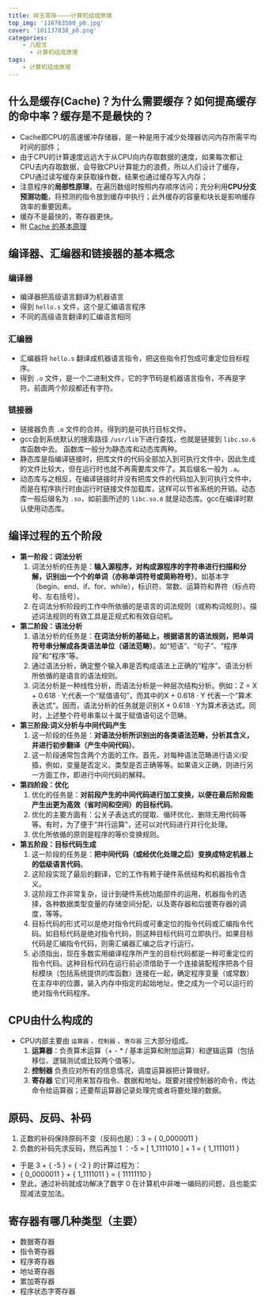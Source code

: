 ```yaml
---
title: 碎玉零珠————计算机组成原理
top_img: '116763500_p0.jpg'
cover: '101137838_p0.png'
categories: 
    - 八股文
      - 计算机组成原理
tags: 
    - 计算机组成原理
---
```


## 什么是缓存(Cache)？为什么需要缓存？如何提高缓存的命中率？缓存是不是最快的？

* Cache即CPU的高速缓冲存储器，是一种是用于减少处理器访问内存所需平均时间的部件；
* 由于CPU的计算速度远远大于从CPU向内存取数据的速度，如果每次都让CPU去内存取数据，会导致CPU计算能力的浪费，所以人们设计了缓存，CPU通过读写缓存来获取操作数，结果也通过缓存写入内存；
* 注意程序的**局部性原理**，在遍历数组时按照内存顺序访问；充分利用**CPU分支预测功能**，将预测的指令放到缓存中执行；此外缓存的容量和块长是影响缓存效率的重要因素。
* 缓存不是最快的，寄存器更快。
* 附 [Cache 的基本原理](/Eight-Part_Essay/Computer_Organization/The_Basic_Principle_Of_Cache/)

## 编译器、汇编器和链接器的基本概念

### 编译器

* 编译器把高级语言翻译为机器语言
* 得到 `hello.s` 文件，这个是汇编语言程序
* 不同的高级语言翻译的汇编语言相同

### 汇编器

* 汇编器将 `hello.s` 翻译成机器语言指令，把这些指令打包成可重定位目标程序。
* 得到 `.o` 文件，是一个二进制文件，它的字节码是机器语言指令，不再是字符。前面两个阶段都还有字符。

### 链接器

* 链接器负责 `.o` 文件的合并。得到的是可执行目标文件。
* gcc会到系统默认的搜索路径 `/usr/lib`下进行查找，也就是链接到 `libc.so.6` 库函数中去。 函数库一般分为静态库和动态库两种。
* 静态库是指编译链接时，把库文件的代码全部加入到可执行文件中，因此生成的文件比较大，但在运行时也就不再需要库文件了。其后缀名一般为 `.a`。
* 动态库与之相反，在编译链接时并没有把库文件的代码加入到可执行文件中，而是在程序执行时由运行时链接文件加载库，这样可以节省系统的开销。动态库一般后缀名为 `.so`，如前面所述的 `libc.so.6` 就是动态库。gcc在编译时默认使用动态库。

## 编译过程的五个阶段

* **第一阶段：词法分析**
  1. 词法分析的任务是：**输入源程序，对构成源程序的字符串进行扫描和分解，识别出一个个的单词（亦称单词符号或简称符号）**。如基本字（begin、end、if、for、while），标识符、常数、运算符和界符（标点符号、左右括号）。
  2. 在词法分析阶段的工作中所依循的是语言的词法规则（或称构词规则）。描述词法规则的有效工具是正规式和有效自动机。
* **第二阶段：语法分析**
  1. 语法分析的任务是：**在词法分析的基础上，根据语言的语法规则，把单词符号串分解成各类语法单位（语法范畴）**。如“短语”、“句子”、“程序段”和“程序”等。
  2. 通过语法分析，确定整个输入串是否构成语法上正确的“程序”。语法分析所依循的是语言的语法规则。
  3. 词法分析是一种线性分析，而语法分析是一种层次结构分析。例如：Z = X + 0.618 · Y;代表一个“赋值语句”，而其中的X + 0.618 · Y 代表一个“算术表达式”。因而，语法分析的任务就是识别X + 0.618 · Y为算术表达式。同时，上述整个符号串乘以十属于赋值语句这个范畴。
* **第三阶段:词义分析与中间代码产生**
  1. 这一阶段的任务是：**对语法分析所识别出的各类语法范畴，分析其含义，并进行初步翻译（产生中间代码）**。
  2. 这一阶段通常包含两个方面的工作。首先，对每种语法范畴进行语义i安插，例如，变量是否定义、类型是否正确等等。如果语义正确，则进行另一方面工作，即进行中间代码的解释。
* **第四阶段：优化**
  1. 优化的任务是：**对前段产生的中间代码进行加工变换，以便在最后阶段能产生出更为高效（省时间和空间）的目标代码**。
  2. 优化的主要方面有：公关子表达式的提取、循环优化、删除无用代码等等。有时，为了便于“并行运算”，还可以对代码进行并行化处理。
  3. 优化所依循的原则是程序的等价变换规则。
* **第五阶段：目标代码生成**
  1. 这一阶段的任务是：**把中间代码（或经优化处理之后）变换成特定机器上的低级语言代码**。
  2. 这阶段实现了最后的翻译，它的工作有赖于硬件系统结构和机器指令含义。
  3. 这阶段工作非常复杂，设计到硬件系统功能部件的运用，机器指令的选择，各种数据类型变量的存储空间分配，以及寄存器和后援寄存器的调度，等等。
  4. 目标代码的形式可以是绝对指令代码或可重定位的指令代码或汇编指令代码。如目标代码是绝对指令代码，则这种目标代码可立即执行。如果目标代码是汇编指令代码，则需汇编器汇编之后才行运行。
  5. 必须指出，现在多数实用编译程序所产生的目标代码都是一种可重定位的指令代码。这种目标代码在运行前必须借助于一个连接装配程序把各个目标模块（包括系统提供的库函数）连接在一起，确定程序变量（或常数）在主存中的位置，装入内存中指定的起始地址，使之成为一个可以运行的绝对指令代码程序。

## CPU由什么构成的

* CPU内部主要由 `运算器` 、`控制器` 、`寄存器` 三大部分组成。
  1. **运算器**：负责算术运算（+ - * / 基本运算和附加运算）和逻辑运算（包括 移位、逻辑测试或比较两个值等）。
  2. **控制器** 负责应对所有的信息情况，调度运算器把计算做好。
  3. **寄存器** 它们可用来暂存指令、数据和地址。既要对接控制器的命令，传达命令给运算器；还要帮运算器记录处理完或者将要处理的数据。

## 原码、反码、补码

1. 正数的补码保持原码不变（反码也是）：3 = { 0_0000011 }
2. 负数的补码先求反码，然后再加 1 ：-5 = [ 1_1111010 ] + 1 = { 1_1111011 }

* 于是 3 + { -5 } = { -2 } 的计算过程为：
* { 0_0000011 } + { 1_1111011 } = { 11111110 }
* 至此，通过补码就成功解决了数字 0 在计算机中非唯一编码的问题，且也能实现减法变加法。

## 寄存器有哪几种类型（主要）

* 数据寄存器
* 指令寄存器
* 程序寄存器
* 地址寄存器
* 累加寄存器
* 程序状态字寄存器
